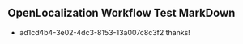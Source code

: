 ## OpenLocalization Workflow Test MarkDown
* ad1cd4b4-3e02-4dc3-8153-13a007c8c3f2 thanks!

<!--HONumber=Aug16_HO3-->



